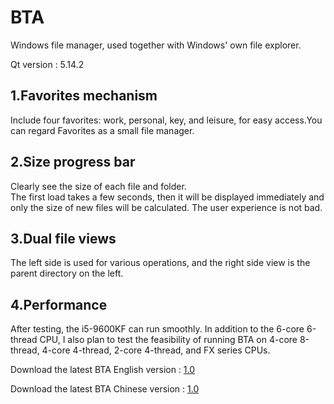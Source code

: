 # BTA
Windows file manager, used together with Windows' own file explorer.

Qt version : 5.14.2

## 1.Favorites mechanism
Include four favorites: work, personal, key, and leisure, for easy access.You can regard Favorites as a small file manager.

## 2.Size progress bar
Clearly see the size of each file and folder.<br/>
The first load takes a few seconds, then it will be displayed immediately and only the size of new files will be calculated. The user experience is not bad.

## 3.Dual file views
The left side is used for various operations, and the right side view is the parent directory on the left.

## 4.Performance
After testing, the i5-9600KF can run smoothly. 
In addition to the 6-core 6-thread CPU, I also plan to test the feasibility of running BTA on 4-core 8-thread, 4-core 4-thread, 2-core 4-thread, and FX series CPUs.

Download the latest BTA English version : [1.0](https://github.com/zz137yd/BTA/releases/tag/E-1.0)

Download the latest BTA Chinese version : [1.0](https://github.com/zz137yd/BTA/releases/tag/C-1.0)
